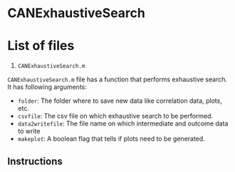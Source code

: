 # CANExhaustiveSearch

# List of files

1. `CANExhaustiveSearch.m` 

`CANExhaustiveSearch.m` file has a function that performs exhaustive search. It has following arguments:
- `folder`: The folder where to save new data like correlation data, plots, etc.
- `csvfile`: The csv file on which exhaustive search to be performed.
- `data2writefile`: The file name on which intermediate and outcome data to write
- `makeplot`: A boolean flag that tells if plots need to be generated.

## Instructions
